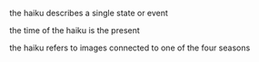 the haiku describes a single state or event

the time of the haiku is the present

the haiku refers to images connected to one of the four seasons
